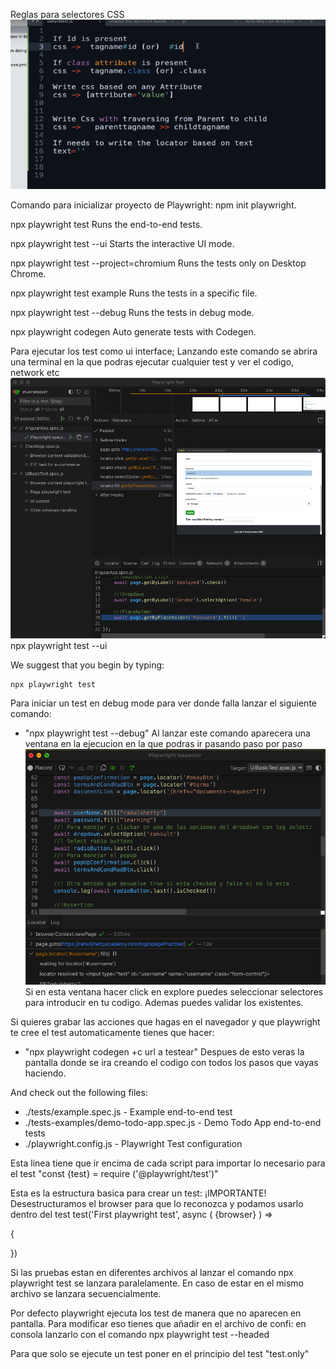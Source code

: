 Reglas para selectores CSS
![alt text](image.png)

Comando para inicializar proyecto de Playwright: npm init playwright.

npx playwright test
    Runs the end-to-end tests.

  npx playwright test --ui
    Starts the interactive UI mode.

  npx playwright test --project=chromium
    Runs the tests only on Desktop Chrome.

  npx playwright test example
    Runs the tests in a specific file.

  npx playwright test --debug
    Runs the tests in debug mode.

  npx playwright codegen
    Auto generate tests with Codegen.

  Para ejecutar los test como ui interface;
  Lanzando este comando se abrira una terminal en la que podras ejecutar cualquier test y ver el codigo, network etc
  ![alt text](image-2.png)
    npx playwright test --ui

We suggest that you begin by typing:

    npx playwright test

Para iniciar un test en debug mode para ver donde falla lanzar el siguiente comando:
- "npx playwright test --debug"
Al lanzar este comando aparecera una ventana en la ejecucion en la que podras ir pasando paso por paso
![alt text](image-1.png)
Si en esta ventana hacer click en explore puedes seleccionar selectores para introducir en tu codigo. Ademas puedes validar los existentes.

Si quieres grabar las acciones que hagas en el navegador y que playwright te cree el test automaticamente tienes que hacer:
- "npx playwright codegen +c url a testear"
Despues de esto veras la pantalla donde se ira creando el codigo con todos los pasos que vayas haciendo.

And check out the following files:
  - ./tests/example.spec.js - Example end-to-end test
  - ./tests-examples/demo-todo-app.spec.js - Demo Todo App end-to-end tests
  - ./playwright.config.js - Playwright Test configuration

Esta linea tiene que ir encima de cada script para importar lo necesario para el test "const {test} = require ('@playwright/test')"

Esta es la estructura basica para crear un test:
¡IMPORTANTE! Desestructuramos el browser para que lo reconozca y podamos usarlo dentro del test
test('First playwright test', async ( {browser} ) =>

{
    

})

Si las pruebas estan en diferentes archivos al lanzar el comando npx playwright test se lanzara paralelamente.
En caso de estar en el mismo archivo se lanzara secuencialmente.

Por defecto playwright ejecuta los test de manera que no aparecen en pantalla. Para modificar eso tienes que añadir en el archivo de confi:
en consola lanzarlo con el comando npx playwright test --headed

Para que solo se ejecute un test poner en el principio del test "test.only"

